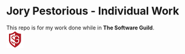 # Jory Pestorious - Individual Work
This repo is for my work done while in **The Software Guild**.  
![Software Guild Logo](swg.jpg)
